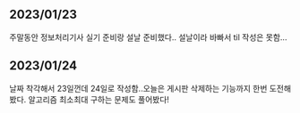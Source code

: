 ## 2023/01/23
주말동안 정보처리기사 실기 준비랑 설날 준비했다.. 설날이라 바빠서 til 작성은 못함...

## 2023/01/24
날짜 착각해서 23일껀데 24일로 작성함..오늘은 게시판 삭제하는 기능까지 한번 도전해봤다. 알고리즘 최소최대 구하는 문제도 풀어봤다!